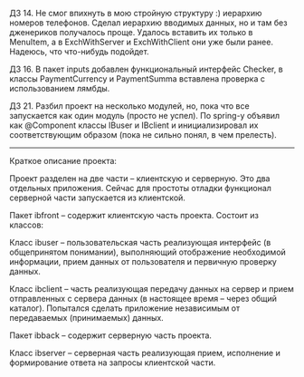 ДЗ 14. Не смог впихнуть в мою стройную структуру :) иерархию номеров телефонов. Сделал иерархию вводимых данных, но и там без дженериков получалось проще. Удалось вставить их только в MenuItem, а в ExchWithServer и ExchWithClient они уже были ранее. Надеюсь, что что-нибудь подойдет.

ДЗ 16. В пакет inputs добавлен функциональный интерфейс Checker, в классы PaymentCurrency и PaymentSumma вставлена проверка с использованием лямбды.

ДЗ 21. Разбил проект на несколько модулей, но, пока что все запускается как один модуль (просто не успел). По spring-у объявил как @Component классы IBuser и IBclient и инициализировал их соответствующим образом (пока не сильно понял, в чем прелесть).
__________________________
Краткое описание проекта:

Проект разделен на две части – клиентскую и серверную. Это два отдельных приложения. Сейчас для простоты отладки функционал серверной части запускается из клиентской.

Пакет ibfront – содержит клиентскую часть проекта. Состоит из классов:

Класс ibuser – пользовательская часть реализующая интерфейс (в общепринятом понимании), выполняющий отображение необходимой информации, прием данных от пользователя и первичную проверку данных.

Класс ibclient – часть реализующая передачу данных на сервер и прием отправленных с сервера данных (в настоящее время – через общий каталог). Попытался сделать приложение независимым от передаваемых (принимаемых) данных.
 
Пакет ibback – содержит серверную часть проекта.

Класс ibserver – серверная часть реализующая прием, исполнение и формирование ответа на запросы клиентской части.


